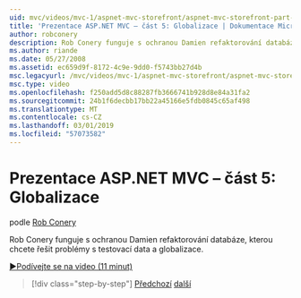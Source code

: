 ```yaml
---
uid: mvc/videos/mvc-1/aspnet-mvc-storefront/aspnet-mvc-storefront-part-5-globalization
title: 'Prezentace ASP.NET MVC – část 5: Globalizace | Dokumentace Microsoftu'
author: robconery
description: Rob Conery funguje s ochranou Damien refaktorování databáze, kterou chcete řešit problémy s testovací data a globalizace.
ms.author: riande
ms.date: 05/27/2008
ms.assetid: ec659d9f-8172-4c9e-9dd0-f5743bb27d4b
msc.legacyurl: /mvc/videos/mvc-1/aspnet-mvc-storefront/aspnet-mvc-storefront-part-5-globalization
msc.type: video
ms.openlocfilehash: f250add5d8c88287fb3666741b928d8e84a31fa2
ms.sourcegitcommit: 24b1f6decbb17bb22a45166e5fdb0845c65af498
ms.translationtype: MT
ms.contentlocale: cs-CZ
ms.lasthandoff: 03/01/2019
ms.locfileid: "57073582"
---
```

<a name="aspnet-mvc-storefront-part-5-globalization"></a>Prezentace ASP.NET MVC – část 5: Globalizace
====================
podle [Rob Conery](https://github.com/robconery)

Rob Conery funguje s ochranou Damien refaktorování databáze, kterou chcete řešit problémy s testovací data a globalizace.

[&#9654;Podívejte se na video (11 minut)](https://channel9.msdn.com/Blogs/ASP-NET-Site-Videos/aspnet-mvc-storefront-part-5-globalization)

> [!div class="step-by-step"]
> [Předchozí](aspnet-mvc-storefront-part-4-linq-to-sql-spike.md)
> [další](aspnet-mvc-storefront-part-6-finishing-the-repository-and-initial-ui-work.md)
